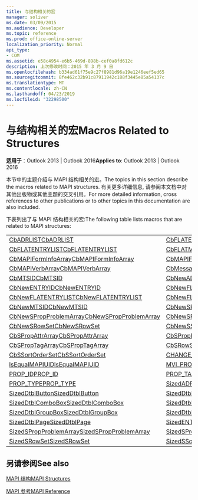 ```yaml
---
title: 与结构相关的宏
manager: soliver
ms.date: 03/09/2015
ms.audience: Developer
ms.topic: reference
ms.prod: office-online-server
localization_priority: Normal
api_type:
- COM
ms.assetid: e58c4954-e6b5-469d-898b-cef0a8fd612c
description: 上次修改时间：2015 年 3 月 9 日
ms.openlocfilehash: b334ad61f75e9c27f8981d96a19e1246eef5ed65
ms.sourcegitcommit: 8fe462c32b91c87911942c188f3445e85a54137c
ms.translationtype: MT
ms.contentlocale: zh-CN
ms.lasthandoff: 04/23/2019
ms.locfileid: "32298500"
---
```

# <a name="macros-related-to-structures"></a><span data-ttu-id="c3409-103">与结构相关的宏</span><span class="sxs-lookup"><span data-stu-id="c3409-103">Macros Related to Structures</span></span>

  
  
<span data-ttu-id="c3409-104">**适用于**：Outlook 2013 | Outlook 2016</span><span class="sxs-lookup"><span data-stu-id="c3409-104">**Applies to**: Outlook 2013 | Outlook 2016</span></span> 
  
<span data-ttu-id="c3409-105">本节中的主题介绍与 MAPI 结构相关的宏。</span><span class="sxs-lookup"><span data-stu-id="c3409-105">The topics in this section describe the macros related to MAPI structures.</span></span> <span data-ttu-id="c3409-106">有关更多详细信息, 请参阅本文档中对其他出版物或其他主题的交叉引用。</span><span class="sxs-lookup"><span data-stu-id="c3409-106">For more detailed information, cross references to other publications or to other topics in this documentation are also included.</span></span> 
  
<span data-ttu-id="c3409-107">下表列出了与 MAPI 结构相关的宏:</span><span class="sxs-lookup"><span data-stu-id="c3409-107">The following table lists macros that are related to MAPI structures:</span></span>
  
|||
|:-----|:-----|
|[<span data-ttu-id="c3409-108">CbADRLIST</span><span class="sxs-lookup"><span data-stu-id="c3409-108">CbADRLIST</span></span>](cbadrlist.md) <br/> |[<span data-ttu-id="c3409-109">CbFLATENTRY</span><span class="sxs-lookup"><span data-stu-id="c3409-109">CbFLATENTRY</span></span>](cbflatentry.md) <br/> |
|[<span data-ttu-id="c3409-110">CbFLATENTRYLIST</span><span class="sxs-lookup"><span data-stu-id="c3409-110">CbFLATENTRYLIST</span></span>](cbflatentrylist.md) <br/> |[<span data-ttu-id="c3409-111">CbFLATMTSIDLIST</span><span class="sxs-lookup"><span data-stu-id="c3409-111">CbFLATMTSIDLIST</span></span>](cbflatmtsidlist.md) <br/> |
|[<span data-ttu-id="c3409-112">CbMAPIFormInfoArray</span><span class="sxs-lookup"><span data-stu-id="c3409-112">CbMAPIFormInfoArray</span></span>](cbmapiforminfoarray.md) <br/> |[<span data-ttu-id="c3409-113">CbMAPIFormPropArray</span><span class="sxs-lookup"><span data-stu-id="c3409-113">CbMAPIFormPropArray</span></span>](cbmapiformproparray.md) <br/> |
|[<span data-ttu-id="c3409-114">CbMAPIVerbArray</span><span class="sxs-lookup"><span data-stu-id="c3409-114">CbMAPIVerbArray</span></span>](cbmapiverbarray.md) <br/> |[<span data-ttu-id="c3409-115">CbMessageClassArray</span><span class="sxs-lookup"><span data-stu-id="c3409-115">CbMessageClassArray</span></span>](cbmessageclassarray.md) <br/> |
|[<span data-ttu-id="c3409-116">CbMTSID</span><span class="sxs-lookup"><span data-stu-id="c3409-116">CbMTSID</span></span>](cbmtsid.md) <br/> |[<span data-ttu-id="c3409-117">CbNewADRLIST</span><span class="sxs-lookup"><span data-stu-id="c3409-117">CbNewADRLIST</span></span>](cbnewadrlist.md) <br/> |
|[<span data-ttu-id="c3409-118">CbNewENTRYID</span><span class="sxs-lookup"><span data-stu-id="c3409-118">CbNewENTRYID</span></span>](cbnewentryid.md) <br/> |[<span data-ttu-id="c3409-119">CbNewFLATENTRY</span><span class="sxs-lookup"><span data-stu-id="c3409-119">CbNewFLATENTRY</span></span>](cbnewflatentry.md) <br/> |
|[<span data-ttu-id="c3409-120">CbNewFLATENTRYLIST</span><span class="sxs-lookup"><span data-stu-id="c3409-120">CbNewFLATENTRYLIST</span></span>](cbnewflatentrylist.md) <br/> |[<span data-ttu-id="c3409-121">CbNewFLATMTSIDLIST</span><span class="sxs-lookup"><span data-stu-id="c3409-121">CbNewFLATMTSIDLIST</span></span>](cbnewflatmtsidlist.md) <br/> |
|[<span data-ttu-id="c3409-122">CbNewMTSID</span><span class="sxs-lookup"><span data-stu-id="c3409-122">CbNewMTSID</span></span>](cbnewmtsid.md) <br/> |[<span data-ttu-id="c3409-123">CbNewSPropAttrArray</span><span class="sxs-lookup"><span data-stu-id="c3409-123">CbNewSPropAttrArray</span></span>](cbnewspropattrarray.md) <br/> |
|[<span data-ttu-id="c3409-124">CbNewSPropProblemArray</span><span class="sxs-lookup"><span data-stu-id="c3409-124">CbNewSPropProblemArray</span></span>](cbnewspropproblemarray.md) <br/> |[<span data-ttu-id="c3409-125">CbNewSPropTagArray</span><span class="sxs-lookup"><span data-stu-id="c3409-125">CbNewSPropTagArray</span></span>](cbnewsproptagarray.md) <br/> |
|[<span data-ttu-id="c3409-126">CbNewSRowSet</span><span class="sxs-lookup"><span data-stu-id="c3409-126">CbNewSRowSet</span></span>](cbnewsrowset.md) <br/> |[<span data-ttu-id="c3409-127">CbNewSSortOrderSet</span><span class="sxs-lookup"><span data-stu-id="c3409-127">CbNewSSortOrderSet</span></span>](cbnewssortorderset.md) <br/> |
|[<span data-ttu-id="c3409-128">CbSPropAttrArray</span><span class="sxs-lookup"><span data-stu-id="c3409-128">CbSPropAttrArray</span></span>](cbspropattrarray.md) <br/> |[<span data-ttu-id="c3409-129">CbSPropProblemArray</span><span class="sxs-lookup"><span data-stu-id="c3409-129">CbSPropProblemArray</span></span>](cbspropproblemarray.md) <br/> |
|[<span data-ttu-id="c3409-130">CbSPropTagArray</span><span class="sxs-lookup"><span data-stu-id="c3409-130">CbSPropTagArray</span></span>](cbsproptagarray.md) <br/> |[<span data-ttu-id="c3409-131">CbSRowSet</span><span class="sxs-lookup"><span data-stu-id="c3409-131">CbSRowSet</span></span>](cbsrowset.md) <br/> |
|[<span data-ttu-id="c3409-132">CbSSortOrderSet</span><span class="sxs-lookup"><span data-stu-id="c3409-132">CbSSortOrderSet</span></span>](cbssortorderset.md) <br/> |[<span data-ttu-id="c3409-133">CHANGE_PROP_TYPE</span><span class="sxs-lookup"><span data-stu-id="c3409-133">CHANGE_PROP_TYPE</span></span>](change_prop_type.md) <br/> |
|[<span data-ttu-id="c3409-134">IsEqualMAPIUID</span><span class="sxs-lookup"><span data-stu-id="c3409-134">IsEqualMAPIUID</span></span>](isequalmapiuid.md) <br/> |[<span data-ttu-id="c3409-135">MVI_PROP</span><span class="sxs-lookup"><span data-stu-id="c3409-135">MVI_PROP</span></span>](mvi_prop.md) <br/> |
|[<span data-ttu-id="c3409-136">PROP_ID</span><span class="sxs-lookup"><span data-stu-id="c3409-136">PROP_ID</span></span>](prop_id.md) <br/> |[<span data-ttu-id="c3409-137">PROP_TAG</span><span class="sxs-lookup"><span data-stu-id="c3409-137">PROP_TAG</span></span>](prop_tag.md) <br/> |
|[<span data-ttu-id="c3409-138">PROP_TYPE</span><span class="sxs-lookup"><span data-stu-id="c3409-138">PROP_TYPE</span></span>](prop_type.md) <br/> |[<span data-ttu-id="c3409-139">SizedADRLIST</span><span class="sxs-lookup"><span data-stu-id="c3409-139">SizedADRLIST</span></span>](sizedadrlist.md) <br/> |
|[<span data-ttu-id="c3409-140">SizedDtblButton</span><span class="sxs-lookup"><span data-stu-id="c3409-140">SizedDtblButton</span></span>](sizeddtblbutton.md) <br/> |[<span data-ttu-id="c3409-141">SizedDtblCheckBox</span><span class="sxs-lookup"><span data-stu-id="c3409-141">SizedDtblCheckBox</span></span>](sizeddtblcheckbox.md) <br/> |
|[<span data-ttu-id="c3409-142">SizedDtblComboBox</span><span class="sxs-lookup"><span data-stu-id="c3409-142">SizedDtblComboBox</span></span>](sizeddtblcombobox.md) <br/> |[<span data-ttu-id="c3409-143">SizedDtblEdit</span><span class="sxs-lookup"><span data-stu-id="c3409-143">SizedDtblEdit</span></span>](sizeddtbledit.md) <br/> |
|[<span data-ttu-id="c3409-144">SizedDtblGroupBox</span><span class="sxs-lookup"><span data-stu-id="c3409-144">SizedDtblGroupBox</span></span>](sizeddtblgroupbox.md) <br/> |[<span data-ttu-id="c3409-145">SizedDtblLabel</span><span class="sxs-lookup"><span data-stu-id="c3409-145">SizedDtblLabel</span></span>](sizeddtbllabel.md) <br/> |
|[<span data-ttu-id="c3409-146">SizedDtblPage</span><span class="sxs-lookup"><span data-stu-id="c3409-146">SizedDtblPage</span></span>](sizeddtblpage.md) <br/> |[<span data-ttu-id="c3409-147">SizedENTRYID</span><span class="sxs-lookup"><span data-stu-id="c3409-147">SizedENTRYID</span></span>](sizedentryid.md) <br/> |
|[<span data-ttu-id="c3409-148">SizedSPropProblemArray</span><span class="sxs-lookup"><span data-stu-id="c3409-148">SizedSPropProblemArray</span></span>](sizedspropproblemarray.md) <br/> |[<span data-ttu-id="c3409-149">SizedSPropTagArray</span><span class="sxs-lookup"><span data-stu-id="c3409-149">SizedSPropTagArray</span></span>](sizedsproptagarray.md) <br/> |
|[<span data-ttu-id="c3409-150">SizedSRowSet</span><span class="sxs-lookup"><span data-stu-id="c3409-150">SizedSRowSet</span></span>](sizedsrowset.md) <br/> |[<span data-ttu-id="c3409-151">SizedSSortOrderSet</span><span class="sxs-lookup"><span data-stu-id="c3409-151">SizedSSortOrderSet</span></span>](sizedssortorderset.md) <br/> |
   
## <a name="see-also"></a><span data-ttu-id="c3409-152">另请参阅</span><span class="sxs-lookup"><span data-stu-id="c3409-152">See also</span></span>



[<span data-ttu-id="c3409-153">MAPI 结构</span><span class="sxs-lookup"><span data-stu-id="c3409-153">MAPI Structures</span></span>](mapi-structures.md)


[<span data-ttu-id="c3409-154">MAPI 参考</span><span class="sxs-lookup"><span data-stu-id="c3409-154">MAPI Reference</span></span>](mapi-reference.md)

